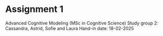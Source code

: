 # Assignment 1

Advanced Cognitive Modeling (MSc in Cognitive Science) 
Study group 2: Cassandra, Astrid, Sofie and Laura 
Hand-in date: 18-02-2025
